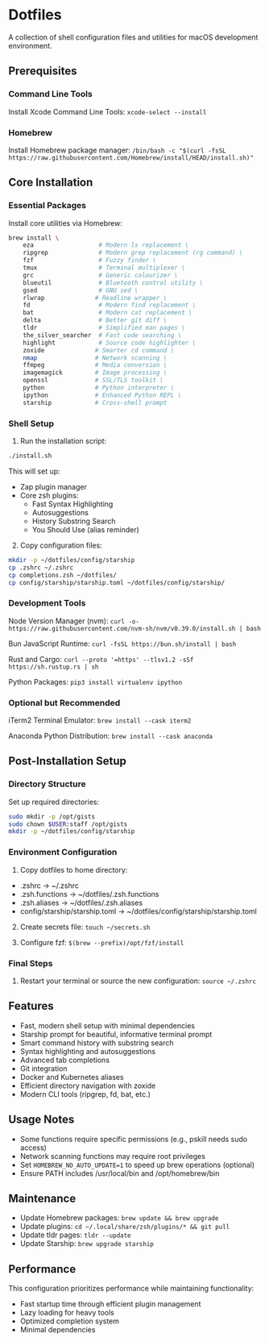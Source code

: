 # Dotfiles

A collection of shell configuration files and utilities for macOS development environment.

## Prerequisites

### Command Line Tools
Install Xcode Command Line Tools:
`xcode-select --install`

### Homebrew
Install Homebrew package manager:
`/bin/bash -c "$(curl -fsSL https://raw.githubusercontent.com/Homebrew/install/HEAD/install.sh)"`

## Core Installation

### Essential Packages
Install core utilities via Homebrew:

```bash
brew install \
    eza                  # Modern ls replacement \
    ripgrep              # Modern grep replacement (rg command) \
    fzf                  # Fuzzy finder \
    tmux                 # Terminal multiplexer \
    grc                  # Generic colourizer \
    blueutil             # Bluetooth control utility \
    gsed                 # GNU sed \
    rlwrap              # Readline wrapper \
    fd                   # Modern find replacement \
    bat                  # Modern cat replacement \
    delta                # Better git diff \
    tldr                 # Simplified man pages \
    the_silver_searcher  # Fast code searching \
    highlight            # Source code highlighter \
    zoxide              # Smarter cd command \
    nmap                # Network scanning \
    ffmpeg              # Media conversion \
    imagemagick         # Image processing \
    openssl             # SSL/TLS toolkit \
    python              # Python interpreter \
    ipython             # Enhanced Python REPL \
    starship            # Cross-shell prompt
```

### Shell Setup

1. Run the installation script:
```bash
./install.sh
```

This will set up:
- Zap plugin manager
- Core zsh plugins:
  - Fast Syntax Highlighting
  - Autosuggestions
  - History Substring Search
  - You Should Use (alias reminder)

2. Copy configuration files:
```bash
mkdir -p ~/dotfiles/config/starship
cp .zshrc ~/.zshrc
cp completions.zsh ~/dotfiles/
cp config/starship/starship.toml ~/dotfiles/config/starship/
```

### Development Tools

Node Version Manager (nvm):
`curl -o- https://raw.githubusercontent.com/nvm-sh/nvm/v0.39.0/install.sh | bash`

Bun JavaScript Runtime:
`curl -fsSL https://bun.sh/install | bash`

Rust and Cargo:
`curl --proto '=https' --tlsv1.2 -sSf https://sh.rustup.rs | sh`

Python Packages:
`pip3 install virtualenv ipython`

### Optional but Recommended

iTerm2 Terminal Emulator:
`brew install --cask iterm2`

Anaconda Python Distribution:
`brew install --cask anaconda`

## Post-Installation Setup

### Directory Structure

Set up required directories:
```bash
sudo mkdir -p /opt/gists
sudo chown $USER:staff /opt/gists
mkdir -p ~/dotfiles/config/starship
```

### Environment Configuration

1. Copy dotfiles to home directory:
- .zshrc → ~/.zshrc
- .zsh.functions → ~/dotfiles/.zsh.functions
- .zsh.aliases → ~/dotfiles/.zsh.aliases
- config/starship/starship.toml → ~/dotfiles/config/starship/starship.toml

2. Create secrets file:
`touch ~/secrets.sh`

3. Configure fzf:
`$(brew --prefix)/opt/fzf/install`

### Final Steps

1. Restart your terminal or source the new configuration:
`source ~/.zshrc`

## Features

- Fast, modern shell setup with minimal dependencies
- Starship prompt for beautiful, informative terminal prompt
- Smart command history with substring search
- Syntax highlighting and autosuggestions
- Advanced tab completions
- Git integration
- Docker and Kubernetes aliases
- Efficient directory navigation with zoxide
- Modern CLI tools (ripgrep, fd, bat, etc.)

## Usage Notes

- Some functions require specific permissions (e.g., pskill needs sudo access)
- Network scanning functions may require root privileges
- Set `HOMEBREW_NO_AUTO_UPDATE=1` to speed up brew operations (optional)
- Ensure PATH includes /usr/local/bin and /opt/homebrew/bin

## Maintenance

- Update Homebrew packages: `brew update && brew upgrade`
- Update plugins: `cd ~/.local/share/zsh/plugins/* && git pull`
- Update tldr pages: `tldr --update`
- Update Starship: `brew upgrade starship`

## Performance

This configuration prioritizes performance while maintaining functionality:
- Fast startup time through efficient plugin management
- Lazy loading for heavy tools
- Optimized completion system
- Minimal dependencies
